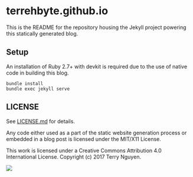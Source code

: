 # terrehbyte.github.io

This is the README for the repository housing the Jekyll project powering this
statically generated blog.

## Setup

An installation of Ruby 2.7+ with devkit is required due to the use of native
code in building this blog.

```shell
bundle install
bundle exec jekyll serve
```

## LICENSE

See [LICENSE.md](LICENSE.md) for details.

Any code either used as a part of the static website generation process or
embedded in a blog post is licensed under the MIT/X11 License.

This work is licensed under a Creative Commons Attribution 4.0 International
License. Copyright (c) 2017 Terry Nguyen.

![](http://mirrors.creativecommons.org/presskit/buttons/88x31/svg/by.svg)